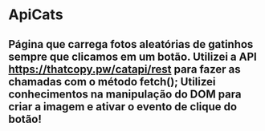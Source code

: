 # ApiCats
## Página que carrega fotos aleatórias de gatinhos sempre que clicamos em um botão. Utilizei a API https://thatcopy.pw/catapi/rest para fazer as chamadas com o método fetch(); Utilizei conhecimentos na manipulação do DOM para criar a imagem e ativar o evento de clique do botão!
